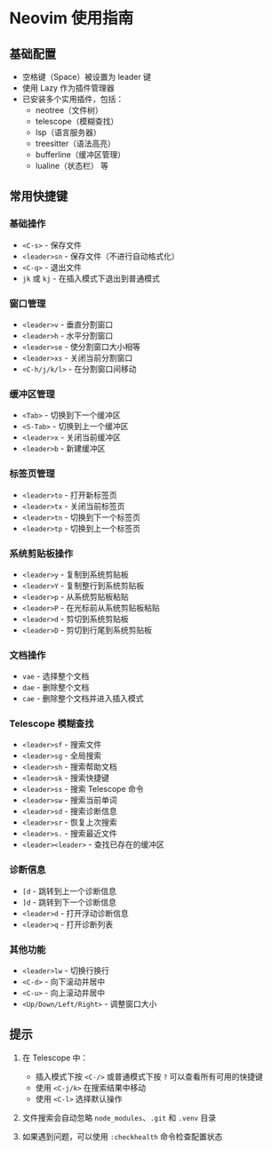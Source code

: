 # Neovim 使用指南

## 基础配置

- 空格键（Space）被设置为 leader 键
- 使用 Lazy 作为插件管理器
- 已安装多个实用插件，包括：
  - neotree（文件树）
  - telescope（模糊查找）
  - lsp（语言服务器）
  - treesitter（语法高亮）
  - bufferline（缓冲区管理）
  - lualine（状态栏）
  等

## 常用快捷键

### 基础操作
- `<C-s>` - 保存文件
- `<leader>sn` - 保存文件（不进行自动格式化）
- `<C-q>` - 退出文件
- `jk` 或 `kj` - 在插入模式下退出到普通模式

### 窗口管理
- `<leader>v` - 垂直分割窗口
- `<leader>h` - 水平分割窗口
- `<leader>se` - 使分割窗口大小相等
- `<leader>xs` - 关闭当前分割窗口
- `<C-h/j/k/l>` - 在分割窗口间移动

### 缓冲区管理
- `<Tab>` - 切换到下一个缓冲区
- `<S-Tab>` - 切换到上一个缓冲区
- `<leader>x` - 关闭当前缓冲区
- `<leader>b` - 新建缓冲区

### 标签页管理
- `<leader>to` - 打开新标签页
- `<leader>tx` - 关闭当前标签页
- `<leader>tn` - 切换到下一个标签页
- `<leader>tp` - 切换到上一个标签页

### 系统剪贴板操作
- `<leader>y` - 复制到系统剪贴板
- `<leader>Y` - 复制整行到系统剪贴板
- `<leader>p` - 从系统剪贴板粘贴
- `<leader>P` - 在光标前从系统剪贴板粘贴
- `<leader>d` - 剪切到系统剪贴板
- `<leader>D` - 剪切到行尾到系统剪贴板

### 文档操作
- `vae` - 选择整个文档
- `dae` - 删除整个文档
- `cae` - 删除整个文档并进入插入模式

### Telescope 模糊查找
- `<leader>sf` - 搜索文件
- `<leader>sg` - 全局搜索
- `<leader>sh` - 搜索帮助文档
- `<leader>sk` - 搜索快捷键
- `<leader>ss` - 搜索 Telescope 命令
- `<leader>sw` - 搜索当前单词
- `<leader>sd` - 搜索诊断信息
- `<leader>sr` - 恢复上次搜索
- `<leader>s.` - 搜索最近文件
- `<leader><leader>` - 查找已存在的缓冲区

### 诊断信息
- `[d` - 跳转到上一个诊断信息
- `]d` - 跳转到下一个诊断信息
- `<leader>d` - 打开浮动诊断信息
- `<leader>q` - 打开诊断列表

### 其他功能
- `<leader>lw` - 切换行换行
- `<C-d>` - 向下滚动并居中
- `<C-u>` - 向上滚动并居中
- `<Up/Down/Left/Right>` - 调整窗口大小

## 提示
1. 在 Telescope 中：
   - 插入模式下按 `<C-/>` 或普通模式下按 `?` 可以查看所有可用的快捷键
   - 使用 `<C-j/k>` 在搜索结果中移动
   - 使用 `<C-l>` 选择默认操作

2. 文件搜索会自动忽略 `node_modules`、`.git` 和 `.venv` 目录

3. 如果遇到问题，可以使用 `:checkhealth` 命令检查配置状态 